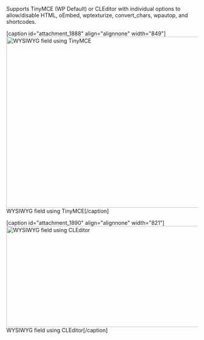 Supports TinyMCE (WP Default) or CLEditor with individual options to allow/disable HTML, oEmbed, wptexturize, convert_chars, wpautop, and shortcodes.

[caption id="attachment_1888" align="alignnone" width="849"]<img class="size-full wp-image-1888 " title="WYSIWYG field using TinyMCE" src="http://pods.io/files/2013/04/paragraph.png" alt="WYSIWYG field using TinyMCE" width="849" height="449" /> WYSIWYG field using TinyMCE[/caption]

[caption id="attachment_1890" align="alignnone" width="821"]<img class="size-full wp-image-1890" title="WYSIWYG field using CLEditor" src="http://pods.io/files/2013/04/cleditor.png" alt="WYSIWYG field using CLEditor" width="821" height="265" /> WYSIWYG field using CLEditor[/caption]

&nbsp;
